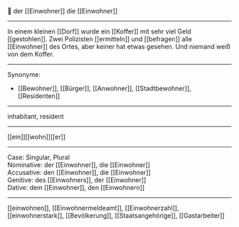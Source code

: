 🔵 der [[Einwohner]]
die [[Einwohner]]

---
In einem kleinen [[Dorf]] wurde ein [[Koffer]] mit sehr viel Geld [[gestohlen]]. Zwei Polizisten [[ermitteln]] und [[befragen]] alle [[Einwohner]] des Ortes, aber keiner hat etwas gesehen. Und niemand weiß von dem Koffer.


---
Synonyme:
- [[Bewohner]], [[Bürger]], [[Anwohner]], [[Stadtbewohner]], [[Residenten]]

---
inhabitant, resident

---
[[ein]][[wohn]][[er]]

---
Case: Singular, Plural  
Nominative: der [[Einwohner]], die [[Einwohner]]  
Accusative: den [[Einwohner]], die [[Einwohner]]  
Genitive: des [[Einwohners]], der [[Einwohner]]  
Dative: dem [[Einwohner]], den [[Einwohnern]] 

---
[[einwohnen]], [[Einwohnermeldeamt]], [[Einwohnerzahl]], [[einwohnerstark]], [[Bevölkerung]], [[Staatsangehörige]], [[Gastarbeiter]]